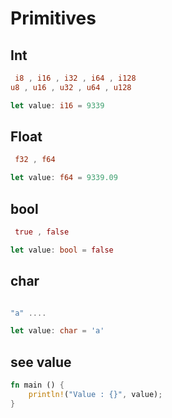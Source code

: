 # Primitives 


## Int 
```rs
 i8 , i16 , i32 , i64 , i128 
u8 , u16 , u32 , u64 , u128

let value: i16 = 9339
```

## Float 
```rs
 f32 , f64 

let value: f64 = 9339.09
``` 

## bool 
```rs
 true , false 

let value: bool = false
```

## char 
```rs

"a" ....

let value: char = 'a'
```


## see value 

```rs
fn main () {
    println!("Value : {}", value);
}
```
